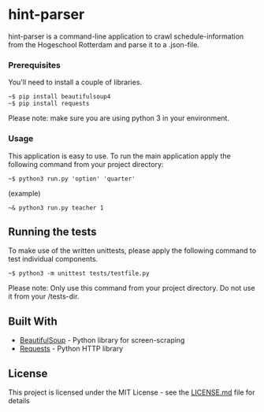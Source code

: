 # hint-parser

hint-parser is a command-line application to crawl schedule-information from the Hogeschool Rotterdam and parse it to a .json-file.

### Prerequisites

You'll need to install a couple of libraries.

```
~$ pip install beautifulsoup4
~$ pip install requests
```

Please note: make sure you are using python 3 in your environment.

### Usage

This application is easy to use. To run the main application apply the following command from your project directory:

```
~$ python3 run.py 'option' 'quarter'
```
(example)
```
~& python3 run.py teacher 1
```

## Running the tests

To make use of the written unittests, please apply the following command to test individual components.

```
~$ python3 -m unittest tests/testfile.py
```

Please note: Only use this command from your project directory. Do not use it from your /tests-dir.

## Built With

* [BeautifulSoup](https://www.crummy.com/software/BeautifulSoup/) - Python library for screen-scraping
* [Requests](https://maven.apache.org/) - Python HTTP library 

## License

This project is licensed under the MIT License - see the [LICENSE.md](https://github.com/Bolinooo/hint-parser/blob/master/LICENSE) file for details
